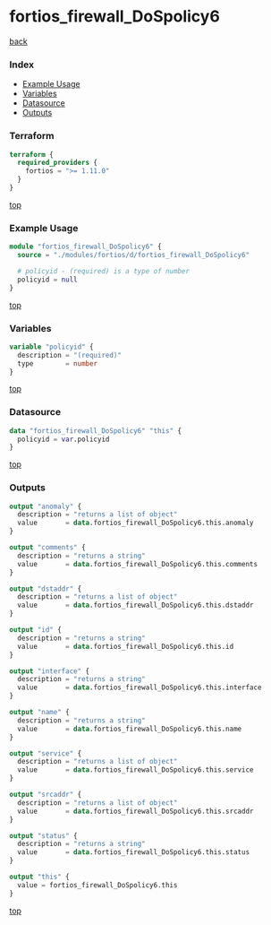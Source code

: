 # fortios_firewall_DoSpolicy6

[back](../fortios.md)

### Index

- [Example Usage](#example-usage)
- [Variables](#variables)
- [Datasource](#datasource)
- [Outputs](#outputs)

### Terraform

```terraform
terraform {
  required_providers {
    fortios = ">= 1.11.0"
  }
}
```

[top](#index)

### Example Usage

```terraform
module "fortios_firewall_DoSpolicy6" {
  source = "./modules/fortios/d/fortios_firewall_DoSpolicy6"

  # policyid - (required) is a type of number
  policyid = null
}
```

[top](#index)

### Variables

```terraform
variable "policyid" {
  description = "(required)"
  type        = number
}
```

[top](#index)

### Datasource

```terraform
data "fortios_firewall_DoSpolicy6" "this" {
  policyid = var.policyid
}
```

[top](#index)

### Outputs

```terraform
output "anomaly" {
  description = "returns a list of object"
  value       = data.fortios_firewall_DoSpolicy6.this.anomaly
}

output "comments" {
  description = "returns a string"
  value       = data.fortios_firewall_DoSpolicy6.this.comments
}

output "dstaddr" {
  description = "returns a list of object"
  value       = data.fortios_firewall_DoSpolicy6.this.dstaddr
}

output "id" {
  description = "returns a string"
  value       = data.fortios_firewall_DoSpolicy6.this.id
}

output "interface" {
  description = "returns a string"
  value       = data.fortios_firewall_DoSpolicy6.this.interface
}

output "name" {
  description = "returns a string"
  value       = data.fortios_firewall_DoSpolicy6.this.name
}

output "service" {
  description = "returns a list of object"
  value       = data.fortios_firewall_DoSpolicy6.this.service
}

output "srcaddr" {
  description = "returns a list of object"
  value       = data.fortios_firewall_DoSpolicy6.this.srcaddr
}

output "status" {
  description = "returns a string"
  value       = data.fortios_firewall_DoSpolicy6.this.status
}

output "this" {
  value = fortios_firewall_DoSpolicy6.this
}
```

[top](#index)